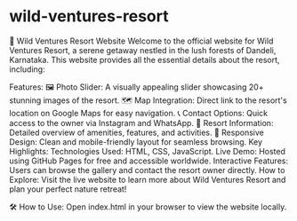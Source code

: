 # wild-ventures-resort

🌿 Wild Ventures Resort Website
Welcome to the official website for Wild Ventures Resort, a serene getaway nestled in the lush forests of Dandeli, Karnataka. This website provides all the essential details about the resort, including:

Features:
🖼 Photo Slider: A visually appealing slider showcasing 20+ stunning images of the resort.
🗺 Map Integration: Direct link to the resort's location on Google Maps for easy navigation.
📞 Contact Options: Quick access to the owner via Instagram and WhatsApp.
📜 Resort Information: Detailed overview of amenities, features, and activities.
🎨 Responsive Design: Clean and mobile-friendly layout for seamless browsing.
Key Highlights:
Technologies Used: HTML, CSS, JavaScript.
Live Demo: Hosted using GitHub Pages for free and accessible worldwide.
Interactive Features: Users can browse the gallery and contact the resort owner directly.
How to Explore:
Visit the live website to learn more about Wild Ventures Resort and plan your perfect nature retreat!

🛠 How to Use:
Open index.html in your browser to view the website locally.
